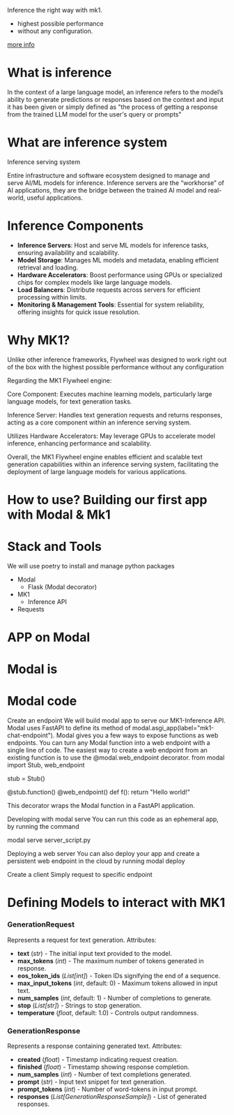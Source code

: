 Inference the right way with mk1. 


 * highest possible performance 
 * without any configuration.

[more info](https://mk1.ai/blog/flywheel-launch?_gl=1*1r6qzwz*_ga*NDc3OTE1NjY4LjE3MDkyMzUxMzc.*_ga_G1XWZE50S3*MTcwOTQ2ODYyMy40LjEuMTcwOTQ2OTMxOS4wLjAuMA..)

# What is inference 

In the context of a large language model, an inference refers to the model’s ability to generate predictions or responses based on the context and input it has been given or simply defined as "the process of getting a response from the trained LLM model for the user's query or prompts"

# What are inference system 

Inference serving system 

Entire infrastructure and software ecosystem designed to manage and serve AI/ML models for inference. Inference servers are the “workhorse” of AI applications, they are the bridge between the trained AI model and real-world, useful applications.

# Inference Components

- **Inference Servers**: Host and serve ML models for inference tasks, ensuring availability and scalability.
- **Model Storage**: Manages ML models and metadata, enabling efficient retrieval and loading.
- **Hardware Accelerators**: Boost performance using GPUs or specialized chips for complex models like large language models.
- **Load Balancers**: Distribute requests across servers for efficient processing within limits.  
- **Monitoring & Management Tools**: Essential for system reliability, offering insights for quick issue resolution.


# Why MK1?
Unlike other inference frameworks, Flywheel was designed to work right out of the box with the highest possible performance without any configuration

Regarding the MK1 Flywheel engine:

Core Component: Executes machine learning models, particularly large language models, for text generation tasks.

Inference Server: Handles text generation requests and returns responses, acting as a core component within an inference serving system.

Utilizes Hardware Accelerators: May leverage GPUs to accelerate model inference, enhancing performance and scalability.

Overall, the MK1 Flywheel engine enables efficient and scalable text generation capabilities within an inference serving system, facilitating the deployment of large language models for various applications.


# How to use? Building our first app with Modal & Mk1

# Stack and Tools
We will use poetry to install and manage python packages

- Modal
  - Flask (Modal decorator)
- MK1
  - Inference API
- Requests

# APP on Modal
# Modal is 

# Modal code

Create an endpoint 
    We will build modal app to serve our MK1-Inference API. Modal uses FastAPI to define its method of modal.asgi_app(label="mk1-chat-endpoint"). Modal gives you a few ways to expose functions as web endpoints. You can turn any Modal function into a web endpoint with a single line of code. The easiest way to create a web endpoint from an existing function is to use the @modal.web_endpoint decorator. 
    from modal import Stub, web_endpoint

stub = Stub()

@stub.function()
@web_endpoint()
def f():
    return "Hello world!"

This decorator wraps the Modal function in a FastAPI application.

Developing with modal serve
You can run this code as an ephemeral app, by running the command

modal serve server_script.py

Deploying a web server
You can also deploy your app and create a persistent web endpoint in the cloud by running modal deploy


Create a client
    Simply request to specific endpoint


# Defining Models to interact with MK1 

### GenerationRequest

Represents a request for text generation. Attributes:

- **text** (*str*) - The initial input text provided to the model.
- **max_tokens** (*int*) - The maximum number of tokens generated in response.
- **eos_token_ids** (*List[int]*) - Token IDs signifying the end of a sequence.
- **max_input_tokens** (*int*, default: 0) - Maximum tokens allowed in input text.
- **num_samples** (*int*, default: 1) - Number of completions to generate.
- **stop** (*List[str]*) - Strings to stop generation.
- **temperature** (*float*, default: 1.0) - Controls output randomness.


### GenerationResponse

Represents a response containing generated text. Attributes:

- **created** (*float*) - Timestamp indicating request creation.
- **finished** (*float*) - Timestamp showing response completion.
- **num_samples** (*int*) - Number of text completions generated.
- **prompt** (*str*) - Input text snippet for text generation.
- **prompt_tokens** (*int*) - Number of word-tokens in input prompt.
- **responses** (*List[GenerationResponseSample]*) - List of generated responses.


